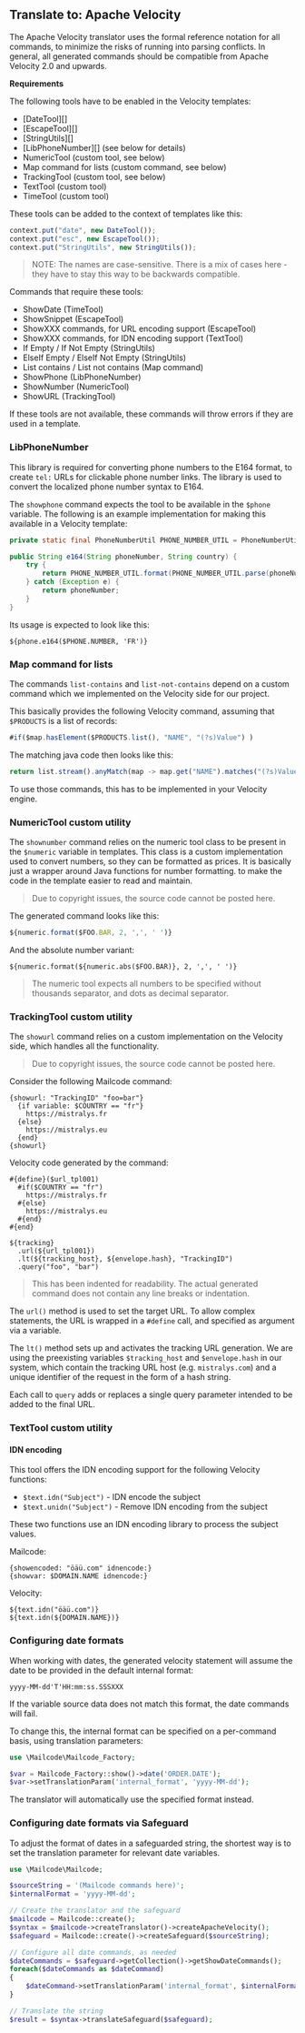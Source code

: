 ## Translate to: Apache Velocity

The Apache Velocity translator uses the formal reference notation for all commands, to minimize the risks of running into parsing conflicts. In general, all generated commands should be compatible from Apache Velocity 2.0 and upwards.

**Requirements**

The following tools have to be enabled in the Velocity templates:

* [DateTool][]
* [EscapeTool][]
* [StringUtils][]
* [LibPhoneNumber][] (see below for details)
* NumericTool (custom tool, see below)
* Map command for lists (custom command, see below)
* TrackingTool (custom tool, see below)
* TextTool (custom tool)
* TimeTool (custom tool)

These tools can be added to the context of templates like this:

```javascript
context.put("date", new DateTool());
context.put("esc", new EscapeTool());
context.put("StringUtils", new StringUtils());
```

> NOTE: The names are case-sensitive. There is a mix of cases here - they have
to stay this way to be backwards compatible.

Commands that require these tools:

- ShowDate (TimeTool)
- ShowSnippet (EscapeTool)
- ShowXXX commands, for URL encoding support (EscapeTool)
- ShowXXX commands, for IDN encoding support (TextTool)
- If Empty / If Not Empty (StringUtils)
- ElseIf Empty / ElseIf Not Empty (StringUtils)
- List contains / List not contains (Map command)
- ShowPhone (LibPhoneNumber)
- ShowNumber (NumericTool)
- ShowURL (TrackingTool)

If these tools are not available, these commands will throw errors if they are used in a template.

### LibPhoneNumber

This library is required for converting phone numbers to the E164 format, to create `tel:` URLs
for clickable phone number links. The library is used to convert the localized phone number
syntax to E164.

The `showphone` command expects the tool to be available in the `$phone` variable. The
following is an example implementation for making this available in a Velocity template:

```java
private static final PhoneNumberUtil PHONE_NUMBER_UTIL = PhoneNumberUtil.getInstance();

public String e164(String phoneNumber, String country) {
    try {
        return PHONE_NUMBER_UTIL.format(PHONE_NUMBER_UTIL.parse(phoneNumber, country), PhoneNumberUtil.PhoneNumberFormat.E164);
    } catch (Exception e) {
        return phoneNumber;
    }
}
```

Its usage is expected to look like this:

```
${phone.e164($PHONE.NUMBER, 'FR')}
```

### Map command for lists

The commands `list-contains` and `list-not-contains` depend on a custom command which we implemented on the Velocity side for our project.

This basically provides the following Velocity command, assuming that `$PRODUCTS` is a list of records:

```javascript
#if($map.hasElement($PRODUCTS.list(), "NAME", "(?s)Value") )
```

The matching java code then looks like this:

```javascript
return list.stream().anyMatch(map -> map.get("NAME").matches("(?s)Value"));
```

To use those commands, this has to be implemented in your Velocity engine.

### NumericTool custom utility

The `shownumber` command relies on the numeric tool class to be present
in the `$numeric` variable in templates. This class is a custom implementation
used to convert numbers, so they can be formatted as prices. It is
basically just a wrapper around Java functions for number formatting. to
make the code in the template easier to read and maintain.

> Due to copyright issues, the source code cannot be posted here.

The generated command looks like this:

```javascript
${numeric.format($FOO.BAR, 2, ',', ' ')}
```

And the absolute number variant:

```velocity
${numeric.format(${numeric.abs($FOO.BAR)}, 2, ',', ' ')}
```

> The numeric tool expects all numbers to be specified without
> thousands separator, and dots as decimal separator.

### TrackingTool custom utility

The `showurl` command relies on a custom implementation on the Velocity
side, which handles all the functionality. 

> Due to copyright issues, the source code cannot be posted here.

Consider the following Mailcode command:

```mailcode
{showurl: "TrackingID" "foo=bar"}
  {if variable: $COUNTRY == "fr"}
    https://mistralys.fr
  {else}
    https://mistralys.eu
  {end}
{showurl}
```

Velocity code generated by the command:

```velocity
#{define}($url_tpl001)
  #if($COUNTRY == "fr")
    https://mistralys.fr
  #{else}
    https://mistralys.eu
  #{end}
#{end}

${tracking}
  .url(${url_tpl001})
  .lt(${tracking_host}, ${envelope.hash}, "TrackingID")
  .query("foo", "bar")
```

> This has been indented for readability. The actual generated command
> does not contain any line breaks or indentation.

The `url()` method is used to set the target URL. To allow complex
statements, the URL is wrapped in a `#define` call, and specified
as argument via a variable.

The `lt()` method sets up and activates the tracking URL generation.
We are using the preexisting variables `$tracking_host` and `$envelope.hash`
in our system, which contain the tracking URL host (e.g. `mistralys.com`)
and a unique identifier of the request in the form of a hash string.

Each call to `query` adds or replaces a single query parameter
intended to be added to the final URL.

### TextTool custom utility

#### IDN encoding

This tool offers the IDN encoding support for the following Velocity functions:

- `$text.idn("Subject")` - IDN encode the subject
- `$text.unidn("Subject")` - Remove IDN encoding from the subject

These two functions use an IDN encoding library to process the subject values.

Mailcode:

```
{showencoded: "öäü.com" idnencode:}
{showvar: $DOMAIN.NAME idnencode:}
```

Velocity:

```
${text.idn("öäü.com")}
${text.idn(${DOMAIN.NAME})}
```

### Configuring date formats

When working with dates, the generated velocity statement will assume the date to be provided in the default internal format:

```
yyyy-MM-dd'T'HH:mm:ss.SSSXXX
```  

If the variable source data does not match this format, the date commands will fail.

To change this, the internal format can be specified on a per-command basis, using translation parameters:

```php
use \Mailcode\Mailcode_Factory;

$var = Mailcode_Factory::show()->date('ORDER.DATE');
$var->setTranslationParam('internal_format', 'yyyy-MM-dd');
```

The translator will automatically use the specified format instead.

### Configuring date formats via Safeguard

To adjust the format of dates in a safeguarded string, the shortest way is to set the translation parameter for relevant date variables.

```php
use \Mailcode\Mailcode;

$sourceString = '(Mailcode commands here)';
$internalFormat = 'yyyy-MM-dd';

// Create the translator and the safeguard
$mailcode = Mailcode::create();
$syntax = $mailcode->createTranslator()->createApacheVelocity();
$safeguard = Mailcode::create()->createSafeguard($sourceString);

// Configure all date commands, as needed
$dateCommands = $safeguard->getCollection()->getShowDateCommands();
foreach($dateCommands as $dateCommand)
{
    $dateCommand->setTranslationParam('internal_format', $internalFormat);
}

// Translate the string
$result = $syntax->translateSafeguard($safeguard);
```

